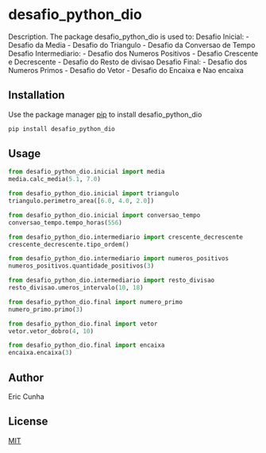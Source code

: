 # desafio_python_dio

Description. 
The package desafio_python_dio is used to:
	Desafio Inicial:
		- Desafio da Media
		- Desafio do Triangulo
		- Desafio da Conversao de Tempo
	Desafio Intermediario:
		- Desafio dos Numeros Positivos
		- Desafio Crescente e Decrescente
		- Desafio do Resto de divisao
	Desafio Final:
		- Desafio dos Numeros Primos
		- Desafio do Vetor
		- Desafio do Encaixa e Nao encaixa

## Installation

Use the package manager [pip](https://pip.pypa.io/en/stable/) to install desafio_python_dio

```bash
pip install desafio_python_dio
```

## Usage

```python
from desafio_python_dio.inicial import media
media.calc_media(5.1, 7.0)

from desafio_python_dio.inicial import triangulo
triangulo.perimetro_area([6.0, 4.0, 2.0])

from desafio_python_dio.inicial import conversao_tempo
conversao_tempo.tempo_horas(556)

from desafio_python_dio.intermediario import crescente_decrescente
crescente_decrescente.tipo_ordem()

from desafio_python_dio.intermediario import numeros_positivos
numeros_positivos.quantidade_positivos(3)

from desafio_python_dio.intermediario import resto_divisao
resto_divisao.umeros_intervalo(10, 18)

from desafio_python_dio.final import numero_primo
numero_primo.primo(3)

from desafio_python_dio.final import vetor
vetor.vetor_dobro(4, 10)

from desafio_python_dio.final import encaixa
encaixa.encaixa(3)
```

## Author
Eric Cunha

## License
[MIT](https://choosealicense.com/licenses/mit/)